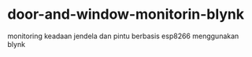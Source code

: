 # door-and-window-monitorin-blynk
monitoring keadaan jendela dan pintu berbasis esp8266 menggunakan blynk
